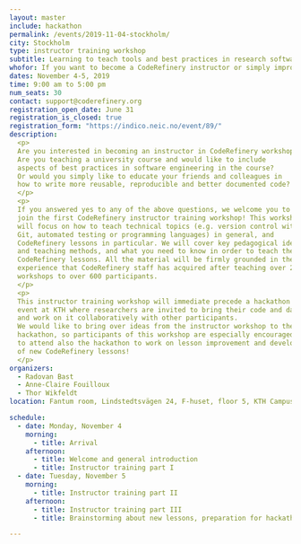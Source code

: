 ```yaml
---
layout: master
include: hackathon
permalink: /events/2019-11-04-stockholm/
city: Stockholm
type: instructor training workshop
subtitle: Learning to teach tools and best practices in research software development
whofor: If you want to become a CodeRefinery instructor or simply improve the way you teach best practices and tooling in research software development, then you might want to attend this instructor training workshop!
dates: November 4-5, 2019
time: 9:00 am to 5:00 pm
num_seats: 30
contact: support@coderefinery.org
registration_open_date: June 31
registration_is_closed: true
registration_form: "https://indico.neic.no/event/89/"
description:
  <p>
  Are you interested in becoming an instructor in CodeRefinery workshops?
  Are you teaching a university course and would like to include 
  aspects of best practices in software engineering in the course?
  Or would you simply like to educate your friends and colleagues in 
  how to write more reusable, reproducible and better documented code?
  </p>
  <p>
  If you answered yes to any of the above questions, we welcome you to 
  join the first CodeRefinery instructor training workshop! This workshop
  will focus on how to teach technical topics (e.g. version control with 
  Git, automated testing or programming languages) in general, and 
  CodeRefinery lessons in particular. We will cover key pedagogical ideas
  and teaching methods, and what you need to know in order to teach the 
  CodeRefinery lessons. All the material will be firmly grounded in the 
  experience that CodeRefinery staff has acquired after teaching over 25
  workshops to over 600 participants.
  </p>
  <p>
  This instructor training workshop will immediate precede a hackathon 
  event at KTH where researchers are invited to bring their code and data
  and work on it collaboratively with other participants. 
  We would like to bring over ideas from the instructor workshop to the 
  hackathon, so participants of this workshop are especially encouraged
  to attend also the hackathon to work on lesson improvement and development 
  of new CodeRefinery lessons!
  </p>
organizers:
  - Radovan Bast
  - Anne-Claire Fouilloux
  - Thor Wikfeldt
location: Fantum room, Lindstedtsvägen 24, F-huset, floor 5, KTH Campus.

schedule:
  - date: Monday, November 4 
    morning:
      - title: Arrival
    afternoon:
      - title: Welcome and general introduction
      - title: Instructor training part I
  - date: Tuesday, November 5
    morning:
      - title: Instructor training part II
    afternoon:
      - title: Instructor training part III
      - title: Brainstorming about new lessons, preparation for hackathon

---
```

